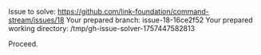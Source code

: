 Issue to solve: https://github.com/link-foundation/command-stream/issues/18
Your prepared branch: issue-18-16ce2f52
Your prepared working directory: /tmp/gh-issue-solver-1757447582813

Proceed.